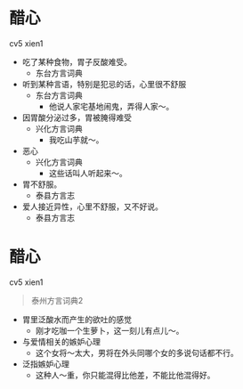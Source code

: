 # 醋心
cv5 xien1
+ 吃了某种食物，胃子反酸难受。
  * 东台方言词典
+ 听到某种言语，特别是犯忌的话，心里很不舒服
  * 东台方言词典
    - 他说人家宅基地闹鬼，弄得人家～。
+ 因胃酸分泌过多，胃被腌得难受
  * 兴化方言词典
    - 我吃山芋就～。
+ 恶心
  * 兴化方言词典
    - 这些话叫人听起来～。
+ 胃不舒服。
  * 泰县方言志
+ 爱人接近异性，心里不舒服，又不好说。
  * 泰县方言志

# 醋心
cv5 xien1
> 泰州方言词典2
- 胃里泛酸水而产生的欲吐的感觉
  - 刚才吃咖一个生萝卜，这一刻儿有点儿～。
- 与爱情相关的嫉妒心理
  - 这个女将～太大，男将在外头同哪个女的多说句话都不行。
- 泛指嫉妒心理
  - 这种人～重，你只能混得比他差，不能比他混得好。
